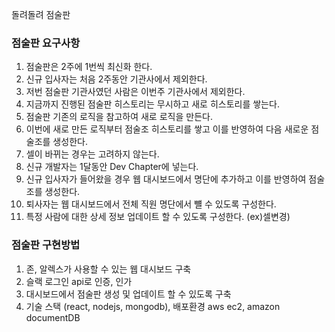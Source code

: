 돌려돌려 점술판

### 점술판 요구사항

1. 점술판은 2주에 1번씩 최신화 한다.
2. 신규 입사자는 처음 2주동안 기관사에서 제외한다.
3. 저번 점술판 기관사였던 사람은 이번주 기관사에서 제외한다.
4. 지금까지 진행된 점술판 히스토리는 무시하고 새로 히스토리를 쌓는다.
5. 점술판 기존의 로직을 참고하여 새로 로직을 만든다.
6. 이번에 새로 만든 로직부터 점술조 히스토리를 쌓고 이를 반영하여 다음 새로운 점술조를 생성한다.
7. 셀이 바뀌는 경우는 고려하지 않는다.
8. 신규 개발자는 1달동안 Dev Chapter에 넣는다.
9. 신규 입사자가 들어왔을 경우 웹 대시보드에서 명단에 추가하고 이를 반영하여 점술조를 생성한다.
10. 퇴사자는 웹 대시보드에서 전체 직원 명단에서 뺼 수 있도록 구성한다.
11. 특정 사람에 대한 상세 정보 업데이트 할 수 있도록 구성한다. (ex)셀변경)

### 점술판 구현방법

1. 존, 알렉스가 사용할 수 있는 웹 대시보드 구축
2. 슬랙 로그인 api로 인증, 인가
3. 대시보드에서 점술판 생성 및 업데이트 할 수 있도록 구축
4. 기술 스택 (react, nodejs, mongodb), 배포환경 aws ec2, amazon documentDB

